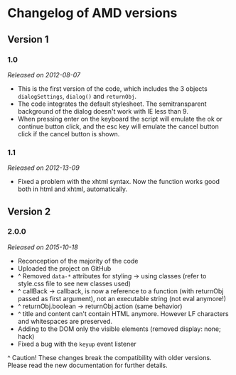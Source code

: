 # Changelog of AMD versions #


## Version 1 ##

### 1.0 ###

*Released on 2012-08-07*

- This is the first version of the code, which includes the 3 objects `dialogSettings`, `dialog()` and `returnObj`.
- The code integrates the default stylesheet. The semitransparent background of the dialog doesn't work with IE less than 9.
- When pressing enter on the keyboard the script will emulate the ok or continue button click, and the esc key will emulate the cancel button click if the cancel button is shown.

### 1.1 ###

*Released on 2012-13-09*

- Fixed a problem with the xhtml syntax. Now the function works good both in html and xhtml, automatically.


## Version 2 ##

### 2.0.0 ###

*Released on 2015-10-18*

- Reconception of the majority of the code
- Uploaded the project on GitHub
- ^ Removed `data-*` attributes for styling → using classes (refer to style.css file to see new classes used)
- ^ callBack → callback, is now a reference to a function (with returnObj passed as first argument), not an executable string (not eval anymore!)
- ^ returnObj.boolean → returnObj.action (same behavior)
- ^ title and content can't contain HTML anymore. However LF characters and whitespaces are preserved.
- Adding to the DOM only the visible elements (removed display: none; hack)
- Fixed a bug with the `keyup` event listener

^ Caution! These changes break the compatibility with older versions. Please read the new documentation for further details.

